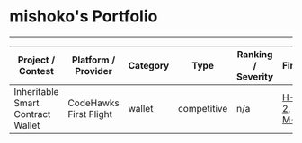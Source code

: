 # mishoko's Portfolio

---

| Project / Contest                 | Platform / Provider    | Category | Type        | Ranking / Severity | Findings                                                                                                                                                                                                                                                                                                                                               | Reference                                                                        | Period   |
| --------------------------------- | ---------------------- | -------- | ----------- | ------------------ | ------------------------------------------------------------------------------------------------------------------------------------------------------------------------------------------------------------------------------------------------------------------------------------------------------------------------------------------------------ | -------------------------------------------------------------------------------- | -------- |
| Inheritable Smart Contract Wallet | CodeHawks First Flight | wallet   | competitive | n/a                | [H-1](https://codehawks.cyfrin.io/c/2025-03-inheritable-smart-contract-wallet/s/449), [H-2](https://codehawks.cyfrin.io/c/2025-03-inheritable-smart-contract-wallet/s/506), [H-3](https://codehawks.cyfrin.io/c/2025-03-inheritable-smart-contract-wallet/s/626), [M-1](https://codehawks.cyfrin.io/c/2025-03-inheritable-smart-contract-wallet/s/561) | [FF#35](https://codehawks.cyfrin.io/c/2025-03-inheritable-smart-contract-wallet) | Mar 2025 |
